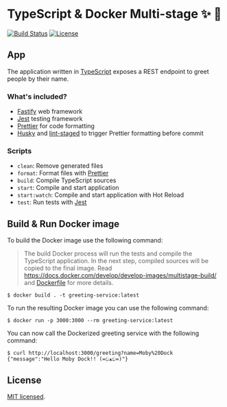 # TypeScript & Docker Multi-stage ✨ 🐳

[![Build Status](https://travis-ci.com/kevinpollet/typescript-multistage-docker.svg?branch=master)](https://travis-ci.com/kevinpollet/typescript-multistage-docker) [![License](https://img.shields.io/badge/license-MIT-blue.svg)](./LICENSE.md)

## App

The application written in [TypeScript](https://www.typescriptlang.org/) exposes a REST endpoint to greet people by their name.

### What's included?

- [Fastify](https://www.fastify.io/) web framework
- [Jest](https://jestjs.io/) testing framework
- [Prettier](https://prettier.io/) for code formatting
- [Husky](https://github.com/typicode/husky#readme) and [lint-staged](https://github.com/okonet/lint-staged) to trigger Prettier formatting before commit

### Scripts

- `clean`: Remove generated files
- `format`: Format files with [Prettier](https://prettier.io/)
- `build`: Compile TypeScript sources
- `start`: Compile and start application
- `start:watch`: Compile and start application with Hot Reload
- `test`: Run tests with [Jest](https://jestjs.io/)

## Build & Run Docker image

To build the Docker image use the following command:

> The build Docker process will run the tests and compile the TypeScript application. In the next step, compiled sources will be copied to the final image. Read https://docs.docker.com/develop/develop-images/multistage-build/ and [Dockerfile](./Dockerfile) for more details.

```shell
$ docker build . -t greeting-service:latest
```

To run the resulting Docker image you can use the following command:

```shell
$ docker run -p 3000:3000 --rm greeting-service:latest
```

You can now call the Dockerized greeting service with the following command:

```shell
$ curl http://localhost:3000/greeting?name=Moby%20Dock
{"message":"Hello Moby Dock!! (=චﻌච=)"}
```

## License

[MIT licensed](./LICENSE.md).
